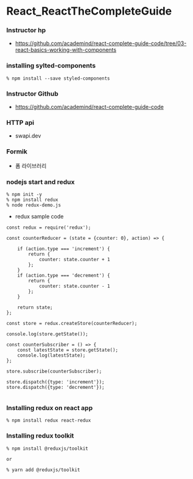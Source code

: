# React_ReactTheCompleteGuide

### Instructor hp
 - https://github.com/academind/react-complete-guide-code/tree/03-react-basics-working-with-components

### installing sylted-components
```
% npm install --save styled-components
```

### Instructor Github
 - https://github.com/academind/react-complete-guide-code


### HTTP api 
 - swapi.dev

### Formik
 - 폼 라이브러리

### nodejs start and redux
```
% npm init -y
% npm install redux
% node redux-demo.js
```

 - redux sample code
```
const redux = require('redux');

const counterReducer = (state = {counter: 0}, action) => {

    if (action.type === 'increment') {
        return {
            counter: state.counter + 1
        };
    }
    if (action.type === 'decrement') {
        return {
            counter: state.counter - 1
        };
    }

    return state;
};

const store = redux.createStore(counterReducer);

console.log(store.getState());

const counterSubscriber = () => {
    const latestState = store.getState();
    console.log(latestState);
};

store.subscribe(counterSubscriber);

store.dispatch({type: 'increment'});
store.dispatch({type: 'decrement'});


```

### Installing redux on react app
```
% npm install redux react-redux

```

### Installing redux toolkit
```
% npm install @reduxjs/toolkit

or

% yarn add @reduxjs/toolkit
```
